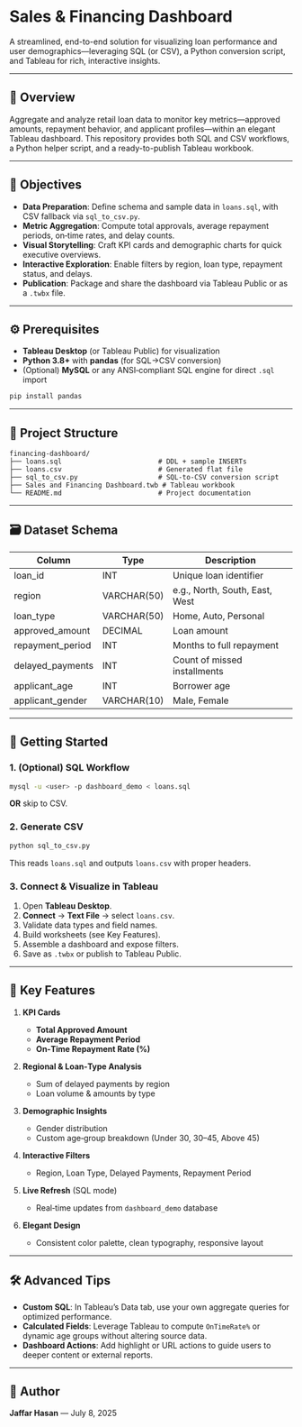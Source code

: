 # Sales & Financing Dashboard

A streamlined, end-to-end solution for visualizing loan performance and user demographics—leveraging SQL (or CSV), a Python conversion script, and Tableau for rich, interactive insights.

---

## 🚀 Overview

Aggregate and analyze retail loan data to monitor key metrics—approved amounts, repayment behavior, and applicant profiles—within an elegant Tableau dashboard. This repository provides both SQL and CSV workflows, a Python helper script, and a ready-to-publish Tableau workbook.

---

## 🎯 Objectives

* **Data Preparation**: Define schema and sample data in `loans.sql`, with CSV fallback via `sql_to_csv.py`.
* **Metric Aggregation**: Compute total approvals, average repayment periods, on‑time rates, and delay counts.
* **Visual Storytelling**: Craft KPI cards and demographic charts for quick executive overviews.
* **Interactive Exploration**: Enable filters by region, loan type, repayment status, and delays.
* **Publication**: Package and share the dashboard via Tableau Public or as a `.twbx` file.

---

## ⚙️ Prerequisites

* **Tableau Desktop** (or Tableau Public) for visualization
* **Python 3.8+** with **pandas** (for SQL→CSV conversion)
* (Optional) **MySQL** or any ANSI‑compliant SQL engine for direct `.sql` import

```bash
pip install pandas
```

---

## 📁 Project Structure

```
financing-dashboard/
├── loans.sql                        # DDL + sample INSERTs
├── loans.csv                        # Generated flat file
├── sql_to_csv.py                    # SQL-to-CSV conversion script
├── Sales and Financing Dashboard.twb # Tableau workbook
└── README.md                        # Project documentation
```

---

## 🗃️ Dataset Schema

| Column            | Type        | Description                    |
| ----------------- | ----------- | ------------------------------ |
| loan\_id          | INT         | Unique loan identifier         |
| region            | VARCHAR(50) | e.g., North, South, East, West |
| loan\_type        | VARCHAR(50) | Home, Auto, Personal           |
| approved\_amount  | DECIMAL     | Loan amount                    |
| repayment\_period | INT         | Months to full repayment       |
| delayed\_payments | INT         | Count of missed installments   |
| applicant\_age    | INT         | Borrower age                   |
| applicant\_gender | VARCHAR(10) | Male, Female                   |

---

## 🏁 Getting Started

### 1. (Optional) SQL Workflow

```bash
mysql -u <user> -p dashboard_demo < loans.sql
```

**OR** skip to CSV.

### 2. Generate CSV

```bash
python sql_to_csv.py
```

This reads `loans.sql` and outputs `loans.csv` with proper headers.

### 3. Connect & Visualize in Tableau

1. Open **Tableau Desktop**.
2. **Connect** → **Text File** → select `loans.csv`.
3. Validate data types and field names.
4. Build worksheets (see Key Features).
5. Assemble a dashboard and expose filters.
6. Save as `.twbx` or publish to Tableau Public.

---

## 🌟 Key Features

1. **KPI Cards**

   * **Total Approved Amount**
   * **Average Repayment Period**
   * **On‑Time Repayment Rate (%)**
2. **Regional & Loan‑Type Analysis**

   * Sum of delayed payments by region
   * Loan volume & amounts by type
3. **Demographic Insights**

   * Gender distribution
   * Custom age‑group breakdown (Under 30, 30–45, Above 45)
4. **Interactive Filters**

   * Region, Loan Type, Delayed Payments, Repayment Period
5. **Live Refresh** (SQL mode)

   * Real‑time updates from `dashboard_demo` database
6. **Elegant Design**

   * Consistent color palette, clean typography, responsive layout

---

## 🛠️ Advanced Tips

* **Custom SQL**: In Tableau’s Data tab, use your own aggregate queries for optimized performance.
* **Calculated Fields**: Leverage Tableau to compute `OnTimeRate%` or dynamic age groups without altering source data.
* **Dashboard Actions**: Add highlight or URL actions to guide users to deeper content or external reports.

---

## 📅 Author

**Jaffar Hasan** — July 8, 2025
